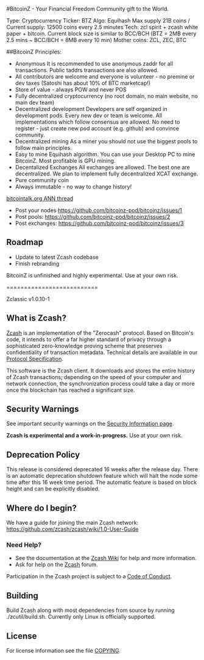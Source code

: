 #BitcoinZ - Your Financial Freedom
Community gift to the World.

Type: Cryptocurrency
Ticker: BTZ
Algo: Equihash
Max supply 21B coins / Current supply: 12500 coins every 2.5 minutes
Tech: zcl spirit + zcash white paper + bitcoin. 
Current block size is similar to BCC/BCH (BTZ = 2MB every 2.5 mins ~ BCC/BCH = 8MB every 10 min)
Mother coins: ZCL, ZEC, BTC

##BitcoinZ Principles: 
- Anonymous
It is recommended to use anonymous zaddr for all transactions. Public taddrs transactions are also allowed.
- All contributors are welcome and everyone is volunteer - no premine or dev taxes (Satoshi has about 10% of BTC marketcap!)
- Store of value - always POW and never POS
- Fully decentralized cryptocurrency (no root domain, no main website, no main dev team)
- Decentralized development
Developers are self organized in development pods. Every new dev or team is welcome. All implementations which follow consensus are allowed. No need to register - just create new pod account (e.g. github) and convince community.
- Decentralized mining
As a miner you should not use the biggest pools to follow main principles.
- Easy to mine
Equihash algorithm.
You can use your Desktop PC to mine BitcoinZ. Most profitable is GPU mining.
- Decentalized Exchanges
All exchanges are allowed. The best one are decentralized. We plan to implement fully decentralized XCAT exchange.
- Pure community coin
- Always immutable - no way to change history!

[bitcointalk.org ANN thread](https://bitcointalk.org/index.php?topic=2166510.new#new)
- Post your nodes https://github.com/bitcoinz-pod/bitcoinz/issues/1
- Post pools: https://github.com/bitcoinz-pod/bitcoinz/issues/2
- Post exchanges: https://github.com/bitcoinz-pod/bitcoinz/issues/3

## Roadmap
- Update to latest Zcash codebase
- Finish rebranding

BitcoinZ is unfinished and highly experimental. Use at your own risk.

==========================

Zclassic v1.0.10-1

What is Zcash?
--------------

[Zcash](https://z.cash/) is an implementation of the "Zerocash" protocol.
Based on Bitcoin's code, it intends to offer a far higher standard of privacy
through a sophisticated zero-knowledge proving scheme that preserves
confidentiality of transaction metadata. Technical details are available
in our [Protocol Specification](https://github.com/zcash/zips/raw/master/protocol/protocol.pdf).

This software is the Zcash client. It downloads and stores the entire history
of Zcash transactions; depending on the speed of your computer and network
connection, the synchronization process could take a day or more once the
blockchain has reached a significant size.

Security Warnings
-----------------

See important security warnings on the
[Security Information page](https://z.cash/support/security/).

**Zcash is experimental and a work-in-progress.** Use at your own risk.

Deprecation Policy
------------------

This release is considered deprecated 16 weeks after the release day. There
is an automatic deprecation shutdown feature which will halt the node some
time after this 16 week time period. The automatic feature is based on block
height and can be explicitly disabled.

Where do I begin?
-----------------
We have a guide for joining the main Zcash network:
https://github.com/zcash/zcash/wiki/1.0-User-Guide

### Need Help?

* See the documentation at the [Zcash Wiki](https://github.com/zcash/zcash/wiki)
  for help and more information.
* Ask for help on the [Zcash](https://forum.z.cash/) forum.

Participation in the Zcash project is subject to a
[Code of Conduct](code_of_conduct.md).

Building
--------

Build Zcash along with most dependencies from source by running
./zcutil/build.sh. Currently only Linux is officially supported.

License
-------

For license information see the file [COPYING](COPYING).
